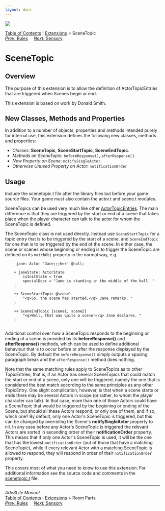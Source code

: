 ```yaml
---
layout: docs
---
```

<div class="topbar">

<img src="../../docs/manual/topbar.jpg" data-border="0" />

</div>

<div class="nav">

<a href="../../docs/manual/toc.html" class="nav">Table of Contents</a> \|
<a href="../../docs/manual/extensions.html" class="nav">Extensions</a> \>
SceneTopic  
<span class="navnp"><a href="rules.html" class="nav"><em>Prev:</em> Rules</a>
    <a href="sensory.html" class="nav"><em>Next:</em> Sensory</a>    
</span>

</div>

<div class="main">

# SceneTopic

## Overview

The purpose of this extension is to allow the definition of
ActorTopicEntries that are triggered when Scenes begin or end.

This extension is based on work by Donald Smith.

  
<span id="classes"></span>

## New Classes, Methods and Properties

In addition to a number of objects, properties and methods intended
purely for internal use, this extension defines the following new
classes, methods and properties:

- *Classes*: **SceneTopic**, **SceneStartTopic**, **SceneEndTopic**.
- *Methods on SceneTopic*: `beforeResponse()`,
  `afterResponse()`.
- *New Property on Scene*: `notifySingleActor`.
- *Otherwise Unused Property on Actor*:
  `notificationOrder`

  
<span id="usage"></span>

## Usage

Include the scenetopic.t file after the library files but before your
game source files. Your game must also contain the actor.t and scene.t
modules.

SceneTopics can be used very much like other
[ActorTopicEntries](../../docs/manual/actortopicentry.html). The main
difference is that they are triggered by the start or end of a scene
that takes place when the player character can talk to the actor for
whom the SceneTopic is defined.

The SceneTopic class is not used directly. Instead use
`SceneStartTopic` for a topic entry that is to
be triggered by the start of a scene, and
`SceneEndTopic` for one that is to be triggered
by the end of the scene. In either case, the scene or scenes whose
beginning or ending is to trigger the SceneTopic are defined on its
`matchObj` property in the normal way, e.g.

```
     jane: Actor 'Jane;;;her' @hall;

    + janeState: ActorState
        isInitState = true
        specialDesc = "Jane is standing in the middle of the hall. "
    ;

    ++ SceneStartTopic @scene1
        "<q>So, the scene has started,</q> Jane remarks. "
    ;
     
    ++ SceneEndTopic [scene1, scene2]
        "<q>Well, that was quite a scene!</q> Jane declares. "
    ; 
     
```

<span id="before"></span>

Additional control over how a SceneTopic responds to the beginning or
ending of a scene is provided by its **beforeResponse()** and
**afterResponse()** methods, which can be used to define additional
behaviour that is to occur before or after the response displayed by the
SceneTopic. By default the `beforeResponse()`
simply outputs a spacing paragraph break and the
`afterResponse()` method does nothing.

Note that the same matching rules apply to SceneTopics as to other
TopicEntries; that is, if an Actor has several SceneTopics that could
match the start or end of a scene, only one will be triggered, namely
the one that is considered the best match according to the same
principles as any other TopicEntry. One slight complication, however, is
that when a scene starts or ends there may be several Actors in scope
(or rather, to whom the player character can talk). In that case, more
than one of those Actors could have a SceneTopic that would be triggered
by the beginning or ending of the Scene, but should all these Actors
respond, or only one of them, and if so, which one? By default, only one
Actor's SceneTopic is triggered, but this can be changed by overriding
the Scene's **notifySingleActor** property to nil. In any case before
any Actor's SceneTopic is triggered the relevant Actors are sorted in
ascending order of their **notificationOrder** property. This means that
if only one Actor's SceneTopic is used, it will be the one that has the
lowest `notificationOrder` (out of those that
have a matching SceneTopic), while if every relevant Actor with a
matching SceneTopic is allowed to respond, they will respond in order of
their `notificationOrder` property.

  

This covers most of what you need to know to use this extension. For
additional information see the source code and comments in the
[scenetopic.t](../scenetopic.t) file.

</div>

------------------------------------------------------------------------

<div class="navb">

*Adv3Lite Manual*  
<a href="../../docs/manual/toc.html" class="nav">Table of Contents</a> \|
<a href="../../docs/manual/extensions.html" class="nav">Extensions</a> \>
Room Parts  
<span class="navnp"><a href="rules.html" class="nav"><em>Prev:</em> Rules</a>
    <a href="sensory.html" class="nav"><em>Next:</em> Sensory</a>    
</span>

</div>
